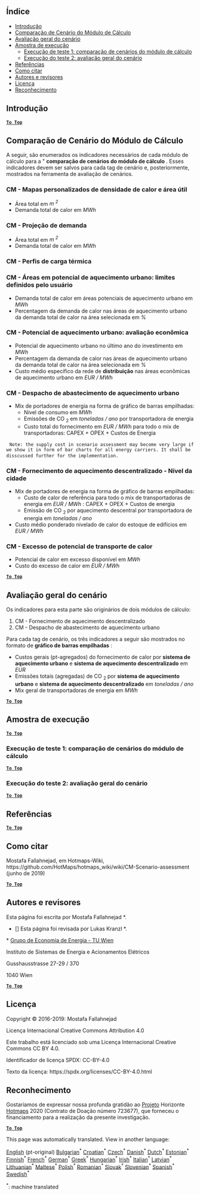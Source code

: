 <h2> Índice </h2><ul><li> <a href="#introduction">Introdução</a> </li><li> <a href="#Calculation-module-scenario-comparison">Comparação de Cenário do Módulo de Cálculo</a> </li><li> <a href="#Overall-scenario-assessment">Avaliação geral do cenário</a> </li><li> <a href="#sample-run">Amostra de execução</a> <ul><li> <a href="#test-run-1-calculation-module-scenario-comparison">Execução de teste 1: comparação de cenários do módulo de cálculo</a> </li><li> <a href="#test-run-2-overall-scenario-assessment">Execução do teste 2: avaliação geral do cenário</a> </li></ul></li><li> <a href="#references">Referências</a> </li><li> <a href="#how-to-cite">Como citar</a> </li><li> <a href="#authors-and-reviewers">Autores e revisores</a> </li><li> <a href="#license">Licença</a> </li><li> <a href="#acknowledgement">Reconhecimento</a> </li></ul><h2> Introdução </h2><p><ins> <code><strong><a href="#table-of-contents">To Top</a></strong></code> </ins> </p><h2> Comparação de Cenário do Módulo de Cálculo </h2><p> A seguir, são enumerados os indicadores necessários de cada módulo de cálculo para a &quot; <strong>comparação de cenários do módulo de cálculo</strong> . Esses indicadores devem ser salvos para cada tag de cenário e, posteriormente, mostrados na ferramenta de avaliação de cenários. </p><h3> CM - Mapas personalizados de densidade de calor e área útil </h3><ul><li> Área total em <em><em>m <sup>2</sup></em></em> </li><li> Demanda total de calor em <em><em>MWh</em></em> </li></ul><h3> CM - Projeção de demanda </h3><ul><li> Área total em <em><em>m <sup>2</sup></em></em> </li><li> Demanda total de calor em <em><em>MWh</em></em> </li></ul><h3> CM - Perfis de carga térmica </h3><h3> CM - Áreas em potencial de aquecimento urbano: limites definidos pelo usuário </h3><ul><li> Demanda total de calor em áreas potenciais de aquecimento urbano em <em><em>MWh</em></em> </li><li> Percentagem da demanda de calor nas áreas de aquecimento urbano da demanda total de calor na área selecionada em <em><em>%</em></em> </li></ul><h3> CM - Potencial de aquecimento urbano: avaliação econômica </h3><ul><li> Potencial de aquecimento urbano no último ano do investimento em <em><em>MWh</em></em> </li><li> Percentagem da demanda de calor nas áreas de aquecimento urbano da demanda total de calor na área selecionada em <em><em>%</em></em> </li><li> Custo médio específico da rede de <strong>distribuição</strong> nas áreas econômicas de aquecimento urbano em <em><em>EUR / MWh</em></em> </li></ul><h3> CM - Despacho de abastecimento de aquecimento urbano </h3><ul><li> Mix de portadores de energia na forma de gráfico de barras empilhadas: <ul><li> Nível de consumo em <em><em>MWh</em></em> </li><li> Emissões de CO <sub>2</sub> em <em><em>toneladas / ano</em></em> por transportadora de energia </li><li> Custo total do fornecimento em <em><em>EUR / MWh</em></em> para todo o mix de transportadoras: CAPEX + OPEX + Custos de Energia </li></ul></li></ul><pre> <code>Note: the supply cost in scenario assessment may become very large if we show it in form of bar charts for all energy carriers. It shall be disscussed further for the implementation.</code> </pre><h3> CM - Fornecimento de aquecimento descentralizado - Nível da cidade </h3><ul><li> Mix de portadores de energia na forma de gráfico de barras empilhadas: <ul><li> Custo de calor de referência para todo o mix de transportadoras de energia em <em><em>EUR / MWh</em></em> : CAPEX + OPEX + Custos de energia </li><li> Emissão de CO <sub>2</sub> por aquecimento descentral por transportadora de energia em <em><em>toneladas / ano</em></em> </li></ul></li><li> Custo médio ponderado nivelado de calor do estoque de edifícios em <em><em>EUR / MWh</em></em> </li></ul><h3> CM - Excesso de potencial de transporte de calor </h3><ul><li> Potencial de calor em excesso disponível em <em><em>MWh</em></em> </li><li> Custo do excesso de calor em <em><em>EUR / MWh</em></em> </li></ul><p><ins> <code><strong><a href="#table-of-contents">To Top</a></strong></code> </ins> </p><h2> Avaliação geral do cenário </h2><p> Os indicadores para esta parte são originários de dois módulos de cálculo: </p><ol><li> CM - Fornecimento de aquecimento descentralizado </li><li> CM - Despacho de abastecimento de aquecimento urbano </li></ol><p> Para cada tag de cenário, os três indicadores a seguir são mostrados no formato de <strong>gráfico de barras empilhadas</strong> : </p><ul><li> Custos gerais (pt-agregados) do fornecimento de calor por <strong>sistema de aquecimento urbano</strong> e <strong>sistema de aquecimento descentralizado</strong> em <em><em>EUR</em></em> </li><li> Emissões totais (agregadas) de CO <sub>2</sub> por <strong>sistema de aquecimento urbano</strong> e <strong>sistema de aquecimento descentralizado</strong> em <em><em>toneladas / ano</em></em> </li><li> Mix geral de transportadoras de energia em <em><em>MWh</em></em> </li></ul><p><ins> <code><strong><a href="#table-of-contents">To Top</a></strong></code> </ins> </p><h2> Amostra de execução </h2><p><ins> <code><strong><a href="#table-of-contents">To Top</a></strong></code> </ins> </p><h3> Execução de teste 1: comparação de cenários do módulo de cálculo </h3><p><ins> <code><strong><a href="#table-of-contents">To Top</a></strong></code> </ins> </p><h3> Execução do teste 2: avaliação geral do cenário </h3><p><ins> <code><strong><a href="#table-of-contents">To Top</a></strong></code> </ins> </p><h2> Referências </h2><p><ins> <code><strong><a href="#table-of-contents">To Top</a></strong></code> </ins> </p><h2> Como citar </h2><p> Mostafa Fallahnejad, em Hotmaps-Wiki, https://github.com/HotMaps/hotmaps_wiki/wiki/CM-Scenario-assessment (junho de 2019) </p><p><ins> <code><strong><a href="#table-of-contents">To Top</a></strong></code> </ins> </p><h2> Autores e revisores </h2><p> Esta página foi escrita por Mostafa Fallahnejad *. </p><ul><li> [] Esta página foi revisada por Lukas Kranzl *. </li></ul><p> * <a href="https://eeg.tuwien.ac.at/">Grupo de Economia de Energia - TU Wien</a> </p><p> Instituto de Sistemas de Energia e Acionamentos Elétricos </p><p> Gusshausstrasse 27-29 / 370 </p><p> 1040 Wien </p><p><ins> <code><strong><a href="#table-of-contents">To Top</a></strong></code> </ins> </p><h2> Licença </h2><p> Copyright © 2016-2019: Mostafa Fallahnejad </p><p> Licença Internacional Creative Commons Attribution 4.0 </p><p> Este trabalho está licenciado sob uma Licença Internacional Creative Commons CC BY 4.0. </p><p> Identificador de licença SPDX: CC-BY-4.0 </p><p> Texto da licença: https://spdx.org/licenses/CC-BY-4.0.html </p><h2> Reconhecimento </h2><p> Gostaríamos de expressar nossa profunda gratidão ao <a href="https://www.hotmaps-project.eu">Projeto</a> Horizonte <a href="https://www.hotmaps-project.eu">Hotmaps</a> 2020 (Contrato de Doação número 723677), que forneceu o financiamento para a realização da presente investigação. </p><p><ins> <code><strong><a href="#table-of-contents">To Top</a></strong></code> </ins> </p>

This page was automatically translated. View in another language:

[English](en-CM-Scenario-assessment) (pt-original) [Bulgarian](bg-CM-Scenario-assessment)<sup>\*</sup> [Croatian](hr-CM-Scenario-assessment)<sup>\*</sup> [Czech](cs-CM-Scenario-assessment)<sup>\*</sup> [Danish](da-CM-Scenario-assessment)<sup>\*</sup> [Dutch](nl-CM-Scenario-assessment)<sup>\*</sup> [Estonian](et-CM-Scenario-assessment)<sup>\*</sup> [Finnish](fi-CM-Scenario-assessment)<sup>\*</sup> [French](fr-CM-Scenario-assessment)<sup>\*</sup> [German](de-CM-Scenario-assessment)<sup>\*</sup> [Greek](el-CM-Scenario-assessment)<sup>\*</sup> [Hungarian](hu-CM-Scenario-assessment)<sup>\*</sup> [Irish](ga-CM-Scenario-assessment)<sup>\*</sup> [Italian](it-CM-Scenario-assessment)<sup>\*</sup> [Latvian](lv-CM-Scenario-assessment)<sup>\*</sup> [Lithuanian](lt-CM-Scenario-assessment)<sup>\*</sup> [Maltese](mt-CM-Scenario-assessment)<sup>\*</sup> [Polish](pl-CM-Scenario-assessment)<sup>\*</sup>  [Romanian](ro-CM-Scenario-assessment)<sup>\*</sup> [Slovak](sk-CM-Scenario-assessment)<sup>\*</sup> [Slovenian](sl-CM-Scenario-assessment)<sup>\*</sup> [Spanish](es-CM-Scenario-assessment)<sup>\*</sup> [Swedish](sv-CM-Scenario-assessment)<sup>\*</sup> 

<sup>\*</sup>: machine translated
